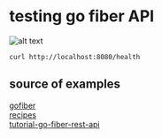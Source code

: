 # testing go fiber API
![alt text](https://gofiber.io/assets/images/logo.svg)
```
curl http://localhost:8080/health

```

## source of examples  
[gofiber](https://gofiber.io/)  
[recipes](https://github.com/gofiber/recipes)  
[tutorial-go-fiber-rest-api](https://github.com/koddr/tutorial-go-fiber-rest-api)

